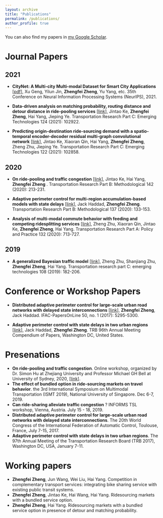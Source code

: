```yaml
---
layout: archive
title: "Publications"
permalink: /publications/
author_profile: true
---
```


You can also find my papers in [my Google Scholar](https://scholar.google.com/citations?user=Ois057kAAAAJ&hl=en). <br>

# Journal Papers
## 2021
* **CityNet: A Multi-city Multi-modal Dataset for Smart City Applications** \[[pdf](https://arxiv.org/pdf/2106.15802.pdf)\], Xu Geng, Yilun Jin,
**Zhengfei Zheng**, Yu Yang, etc. 35th Conference on Neural Information Processing Systems (NeurIPS), 2021.  <br>

* **Data-driven analysis on matching probability, routing distance and detour distance in ride-pooling services** \[[link](https://www.sciencedirect.com/science/article/pii/S0968090X20308214)\], Jintao Ke, **Zhengfei Zheng**, Hai Yang, Jieping Ye. Transportation Research Part C: Emerging Technologies 124 (2021): 102922. <br> 

* **Predicting origin-destination ride-sourcing demand with a spatio-temporal encoder-decoder residual multi-graph convolutional network** \[[link](https://www.sciencedirect.com/science/article/pii/S0968090X20307580)\], Jintao Ke, Xiaoran Qin, Hai Yang, **Zhengfei Zheng**, Zheng Zhu, Jieping Ye. Transportation Research Part C: Emerging Technologies 122 (2021): 102858. <br>

## 2020
* **On ride-pooling and traffic congestion** \[[link](https://www.sciencedirect.com/science/article/pii/S0191261520304094)\], Jintao Ke, Hai Yang, **Zhengfei Zheng**
. Transportation Research Part B: Methodological 142 (2020): 213-231. <br>

* **Adaptive perimeter control for multi-region accumulation-based models with state delays** \[[link](https://www.sciencedirect.com/science/article/pii/S0191261518303096)\], Jack Haddad, **Zhengfei Zheng**. Transportation Research Part B: Methodological 137 (2020): 133-153.  <br>

* **Analysis of multi-modal commute behavior with feeding and competing ridesplitting services** \[[link](https://www.sciencedirect.com/science/article/pii/S0965856419307104)\], Zheng Zhu, Xiaoran Qin, Jintao Ke, **Zhengfei Zheng**, Hai Yang. Transportation Research Part A: Policy and Practice 132 (2020): 713-727. <br>

## 2019
* **A generalized Bayesian traffic model** \[[link](https://www.sciencedirect.com/science/article/pii/S0968090X18318199)\], Zheng Zhu, Shanjiang Zhu, **Zhengfei Zheng**, Hai Yang. Transportation research part C: emerging technologies 108 (2019): 182-206. <br>


# Conference or Workshop Papers
* **Distributed adaptive perimeter control for large-scale urban road networks with delayed state interconnections** \[[link](https://www.sciencedirect.com/science/article/pii/S2405896317310029)\], **Zhengfei Zheng**, Jack Haddad. IFAC-PapersOnLine 50, no. 1 (2017): 5295-5300.<br>

* **Adaptive perimeter control with state delays in two urban regions** \[[link](https://trid.trb.org/view/1437840)\], Jack Haddad, **Zhengfei Zheng**. TRB 96th Annual Meeting Compendium of Papers, Washington DC, United States.  <br>

# Presenations
- **On ride-pooling and traffic congestion**. Online workshop, organized by Dr. Simon Hu at Zhejiang University and Professor Michael GH Bell at University of Sydney, 2020, \[[link](https://zjui.tselab.org/en/post/201211_workshop/)\].
- **The effect of bundled option in ride-sourcing markets on travel behavior**. the 3rd International Symposium on Multimodal Transportation (ISMT 2019), National University of Singapore. Dec 6-7, 2019.
- **Can ride-sharing alleviate traffic congestion** ? INFORMS TSL workshop, Vienna, Austria. July 15 - 18, 2019.
- **Distributed adaptive perimeter control for large-scale urban road networks with delayed state interconnections**. The 20th World Congress of the International Federation of Automatic Control, Toulouse, France, July 7-15, 2017.
- **Adaptive perimeter control with state delays in two urban regions**. The 97th Annual Meeting of the Transportation Research Board (TRB 2017), Washington DC, USA, January 7-11.

# Working papers
-	**Zhengfei Zheng**, Jun Wang, Wei Liu, Hai Yang. Competition in complementary transport services: integrating bike sharing service with existing public transit systems. <br>
-	**Zhengfei Zheng**, Jintao Ke, Hai Wang, Hai Yang. Ridesourcing markets with a bundled service option. <br>
-	**Zhengfei Zheng**, Hai Yang. Ridesourcing markets with a bundled service option in presence of detour and matching probability. <br>

